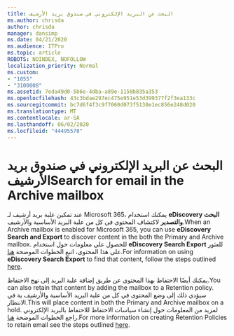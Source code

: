 ```yaml
---
title: البحث عن البريد الإلكتروني في صندوق بريد الأرشيف
ms.author: chrisda
author: chrisda
manager: dansimp
ms.date: 04/21/2020
ms.audience: ITPro
ms.topic: article
ROBOTS: NOINDEX, NOFOLLOW
localization_priority: Normal
ms.custom:
- "1055"
- "3100008"
ms.assetid: 7eda49d0-5b6e-4dba-a89e-1150b835a353
ms.openlocfilehash: 43c3bdae297ec475e951e53d399377f2f3ea133c
ms.sourcegitcommit: bc7d6f4f3c9f7060d073f5130e1ec856e248d020
ms.translationtype: MT
ms.contentlocale: ar-SA
ms.lasthandoff: 06/02/2020
ms.locfileid: "44495578"
---
```

# <a name="search-for-email-in-the-archive-mailbox"></a><span data-ttu-id="01487-102">البحث عن البريد الإلكتروني في صندوق بريد الأرشيف</span><span class="sxs-lookup"><span data-stu-id="01487-102">Search for email in the Archive mailbox</span></span>

<span data-ttu-id="01487-103">عند تمكين علبة بريد أرشيف لـ Microsoft 365، يمكنك استخدام **eDiscovery البحث والتصدير** لاكتشاف المحتوى في كل من علبة البريد الأساسية والأرشيف.</span><span class="sxs-lookup"><span data-stu-id="01487-103">When an Archive mailbox is enabled for Microsoft 365, you can use **eDiscovery Search and Export** to discover content in the both the Primary and Archive mailbox.</span></span> <span data-ttu-id="01487-104">للحصول على معلومات حول استخدام **eDiscovery Search Export** للعثور على هذا المحتوى، اتبع الخطوات الموضحة [هنا](https://docs.microsoft.com/microsoft-365/compliance/export-search-results).</span><span class="sxs-lookup"><span data-stu-id="01487-104">For information on using **eDiscovery Search Export** to find that content, follow the steps outlined [here](https://docs.microsoft.com/microsoft-365/compliance/export-search-results).</span></span>
  
<span data-ttu-id="01487-105">يمكنك أيضًا الاحتفاظ بهذا المحتوى عن طريق إضافة علبة البريد إلى نهج الاحتفاظ.</span><span class="sxs-lookup"><span data-stu-id="01487-105">You can also retain that content by adding the mailbox to a Retention policy.</span></span> <span data-ttu-id="01487-106">سيؤدي ذلك إلى وضع المحتوى في كل من علبة البريد الأساسية والأرشيف ية في الانتظار.</span><span class="sxs-lookup"><span data-stu-id="01487-106">This will place content in both the Primary and Archive mailbox on a hold.</span></span> <span data-ttu-id="01487-107">لمزيد من المعلومات حول إنشاء سياسات الاحتفاظ للاحتفاظ بالبريد الإلكتروني راجع الخطوات الموضحة [هنا](https://docs.microsoft.com/microsoft-365/compliance/retention-policies).</span><span class="sxs-lookup"><span data-stu-id="01487-107">For more information on creating Retention Policies to retain email see the steps outlined [here](https://docs.microsoft.com/microsoft-365/compliance/retention-policies).</span></span>
  